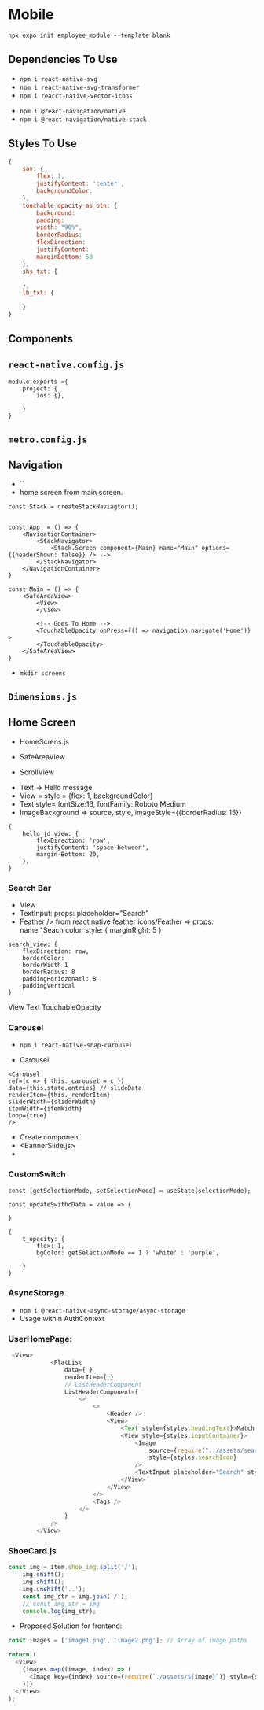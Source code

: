 # Mobile
`npx expo init employee_module --template blank`

## Dependencies To Use
- `npm i react-native-svg`
- `npm i react-native-svg-transformer`
- `npm i reacct-native-vector-icons`

<!-- React Navigation v6 -->
- `npm i @react-navigation/native`
- `npm i @react-navigation/native-stack`

## Styles To Use
```javascript
{
    sav: {
        flex: 1,
        justifyContent: 'center',
        backgroundColor:
    }, 
    touchable_opacity_as_btn: {
        background:
        padding:
        width: "90%",
        borderRadius:
        flexDirection:
        justifyContent:
        marginBottom: 50
    },
    shs_txt: {

    },
    lb_txt: {

    }
}
```

## Components

## `react-native.config.js`
```
module.exports ={
    project: {
        ios: {},

    }
}
```

## `metro.config.js`


## Navigation
- ``
- home screen from main screen.

```
const Stack = createStackNaviagtor();


const App  = () => {
    <NavigationContainer>
        <StackNavigator>
            <Stack.Screen component={Main} name="Main" options={{headerShown: false}} /> --> 
        </StackNavigator>
    </NavigationContainer>
}

const Main = () => {
    <SafeAreaView>
        <View>
        </View>

        <!-- Goes To Home -->
        <TouchableOpacity onPress={() => navigation.navigate('Home')} >
        </TouchableOpacity>
    </SafeAreaView>
}
```

- `mkdir screens`


## `Dimensions.js`

## Home Screen
- HomeScrens.js

- SafeAreaView
- ScrollView

<!-- View 1 -->
- Text -> Hello message
- View = style = {flex: 1, backgroundColor}
- Text style= fontSize:16, fontFamily: Roboto Medium
- ImageBackground => source, style, imageStyle={{borderRadius: 15}\}
```
{
    hello_jd_view: {
        flexDirection: 'row',
        justifyContent: 'space-between',
        margin-Bottom: 20,
    }, 
}
```

<!-- View 2 -->
### Search Bar
- View 
- TextInput: props: placeholder="Search"
- Feather /> from react native feather icons/Feather => props: name:"Seach color, style: { marginRight: 5 }
```
search_view: {
    flexDirection: row,
    borderColor: 
    borderWidth 1
    borderRadius: 8
    paddingHoriozonatl: 8
    paddingVertical
}
```

<!-- View 3 -->
View
Text
TouchableOpacity


### Carousel
- `npm i react-native-snap-carousel`

- Carousel

```
<Carousel
ref=(c => { this._carousel = c })
data={this.state.entries} // slideData
renderItem={this._renderItem}
sliderWidth={sliderWidth}
itemWidth={itemWidth}
loop={true}
/>
```

- Create component
- <BannerSlide.js>
- 

### CustomSwitch

```
const [getSelectionMode, setSelectionMode] = useState(selectionMode);

const updateSwithcData = value => {

}

```


```
{
    t_opacity: {
        flex: 1,
        bgColor: getSelectionMode == 1 ? 'white' : 'purple',
        
    }
}
```

### AsyncStorage
- `npm i @react-native-async-storage/async-storage`
- Usage within AuthContext

### UserHomePage:
```js
 <View>
            <FlatList
                data={ }
                renderItem={ }
                // ListHeaderComponent
                ListHeaderComponent={
                    <>
                        <>
                            <Header />
                            <View>
                                <Text style={styles.headingText}>Match Your Style</Text>
                                <View style={styles.inputContainer}>
                                    <Image
                                        source={require("../assets/search.png")}
                                        style={styles.searchIcon}
                                    />
                                    <TextInput placeholder="Search" style={styles.textInput} />
                                </View>
                            </View>
                        </>
                        <Tags />
                    </>
                }
            />
        </View>
```

### ShoeCard.js
```js
const img = item.shoe_img.split('/');
    img.shift();
    img.shift();
    img.unshift('..');
    const img_str = img.join('/');
    // const img_str = img
    console.log(img_str);
```

- Proposed Solution for frontend:
```js
const images = ['image1.png', 'image2.png']; // Array of image paths

return (
  <View>
    {images.map((image, index) => (
      <Image key={index} source={require(`./assets/${image}`)} style={styles.image} />
    ))}
  </View>
);
```
